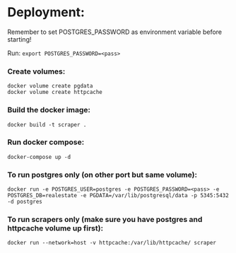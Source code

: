 # Deployment:
Remember to set POSTGRES_PASSWORD as environment variable before starting!

Run: `export POSTGRES_PASSWORD=<pass>`

### Create volumes:
    docker volume create pgdata
    docker volume create httpcache

### Build the docker image:
    docker build -t scraper .

### Run docker compose:
    docker-compose up -d

### To run postgres only (on other port but same volume):
    docker run -e POSTGRES_USER=postgres -e POSTGRES_PASSWORD=<pass> -e POSTGRES_DB=realestate -e PGDATA=/var/lib/postgresql/data -p 5345:5432 -d postgres

### To run scrapers only (make sure you have postgres and httpcache volume up first):
    docker run --network=host -v httpcache:/var/lib/httpcache/ scraper
